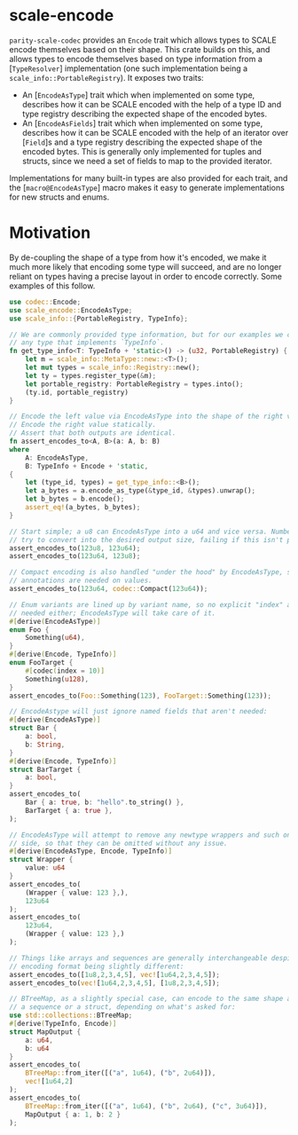 # scale-encode

`parity-scale-codec` provides an `Encode` trait which allows types to SCALE encode themselves based on their shape.
This crate builds on this, and allows types to encode themselves based on type information from a [`TypeResolver`]
implementation (one such implementation being a `scale_info::PortableRegistry`). It exposes two traits:

- An [`EncodeAsType`] trait which when implemented on some type, describes how it can be SCALE encoded
  with the help of a type ID and type registry describing the expected shape of the encoded bytes.
- An [`EncodeAsFields`] trait which when implemented on some type, describes how it can be SCALE encoded
  with the help of an iterator over [`Field`]s and a type registry describing the expected shape of the
  encoded bytes. This is generally only implemented for tuples and structs, since we need a set of fields
  to map to the provided iterator.

Implementations for many built-in types are also provided for each trait, and the [`macro@EncodeAsType`]
macro makes it easy to generate implementations for new structs and enums.

# Motivation

By de-coupling the shape of a type from how it's encoded, we make it much more likely that encoding some type will succeed,
and are no longer reliant on types having a precise layout in order to encode correctly. Some examples of this follow.

```rust
use codec::Encode;
use scale_encode::EncodeAsType;
use scale_info::{PortableRegistry, TypeInfo};

// We are commonly provided type information, but for our examples we construct type info from
// any type that implements `TypeInfo`.
fn get_type_info<T: TypeInfo + 'static>() -> (u32, PortableRegistry) {
    let m = scale_info::MetaType::new::<T>();
    let mut types = scale_info::Registry::new();
    let ty = types.register_type(&m);
    let portable_registry: PortableRegistry = types.into();
    (ty.id, portable_registry)
}

// Encode the left value via EncodeAsType into the shape of the right value.
// Encode the right value statically.
// Assert that both outputs are identical.
fn assert_encodes_to<A, B>(a: A, b: B)
where
    A: EncodeAsType,
    B: TypeInfo + Encode + 'static,
{
    let (type_id, types) = get_type_info::<B>();
    let a_bytes = a.encode_as_type(&type_id, &types).unwrap();
    let b_bytes = b.encode();
    assert_eq!(a_bytes, b_bytes);
}

// Start simple; a u8 can EncodeAsType into a u64 and vice versa. Numbers will all
// try to convert into the desired output size, failing if this isn't possible:
assert_encodes_to(123u8, 123u64);
assert_encodes_to(123u64, 123u8);

// Compact encoding is also handled "under the hood" by EncodeAsType, so no "compact"
// annotations are needed on values.
assert_encodes_to(123u64, codec::Compact(123u64));

// Enum variants are lined up by variant name, so no explicit "index" annotation are
// needed either; EncodeAsType will take care of it.
#[derive(EncodeAsType)]
enum Foo {
    Something(u64),
}
#[derive(Encode, TypeInfo)]
enum FooTarget {
    #[codec(index = 10)]
    Something(u128),
}
assert_encodes_to(Foo::Something(123), FooTarget::Something(123));

// EncodeAstype will just ignore named fields that aren't needed:
#[derive(EncodeAsType)]
struct Bar {
    a: bool,
    b: String,
}
#[derive(Encode, TypeInfo)]
struct BarTarget {
    a: bool,
}
assert_encodes_to(
    Bar { a: true, b: "hello".to_string() },
    BarTarget { a: true },
);

// EncodeAsType will attempt to remove any newtype wrappers and such on either
// side, so that they can be omitted without any issue.
#[derive(EncodeAsType, Encode, TypeInfo)]
struct Wrapper {
    value: u64
}
assert_encodes_to(
    (Wrapper { value: 123 },),
    123u64
);
assert_encodes_to(
    123u64,
    (Wrapper { value: 123 },)
);

// Things like arrays and sequences are generally interchangeable despite the
// encoding format being slightly different:
assert_encodes_to([1u8,2,3,4,5], vec![1u64,2,3,4,5]);
assert_encodes_to(vec![1u64,2,3,4,5], [1u8,2,3,4,5]);

// BTreeMap, as a slightly special case, can encode to the same shape as either
// a sequence or a struct, depending on what's asked for:
use std::collections::BTreeMap;
#[derive(TypeInfo, Encode)]
struct MapOutput {
    a: u64,
    b: u64
}
assert_encodes_to(
    BTreeMap::from_iter([("a", 1u64), ("b", 2u64)]),
    vec![1u64,2]
);
assert_encodes_to(
    BTreeMap::from_iter([("a", 1u64), ("b", 2u64), ("c", 3u64)]),
    MapOutput { a: 1, b: 2 }
);
```